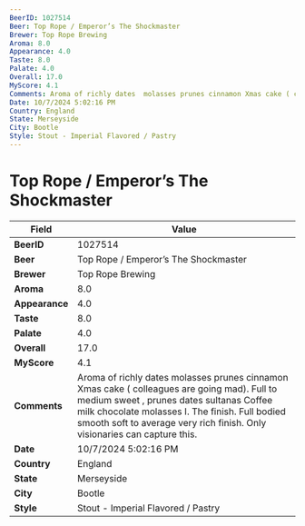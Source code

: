 ```yaml
---
BeerID: 1027514
Beer: Top Rope / Emperor’s The Shockmaster
Brewer: Top Rope Brewing
Aroma: 8.0
Appearance: 4.0
Taste: 8.0
Palate: 4.0
Overall: 17.0
MyScore: 4.1
Comments: Aroma of richly dates  molasses prunes cinnamon Xmas cake ( colleagues are going mad). Full to medium sweet , prunes dates sultanas Coffee milk chocolate molasses I. The finish. Full bodied smooth soft to average very rich finish.  Only visionaries can capture  this.
Date: 10/7/2024 5:02:16 PM
Country: England
State: Merseyside
City: Bootle
Style: Stout - Imperial Flavored / Pastry
---
```


# Top Rope / Emperor’s The Shockmaster

| Field         | Value |
|---------------|-------|
| **BeerID** | 1027514 |
| **Beer** | Top Rope / Emperor’s The Shockmaster |
| **Brewer** | Top Rope Brewing |
| **Aroma** | 8.0 |
| **Appearance** | 4.0 |
| **Taste** | 8.0 |
| **Palate** | 4.0 |
| **Overall** | 17.0 |
| **MyScore** | 4.1 |
| **Comments** | Aroma of richly dates  molasses prunes cinnamon Xmas cake ( colleagues are going mad). Full to medium sweet , prunes dates sultanas Coffee milk chocolate molasses I. The finish. Full bodied smooth soft to average very rich finish.  Only visionaries can capture  this.  |
| **Date** | 10/7/2024 5:02:16 PM |
| **Country** | England |
| **State** | Merseyside |
| **City** | Bootle |
| **Style** | Stout - Imperial Flavored / Pastry |
